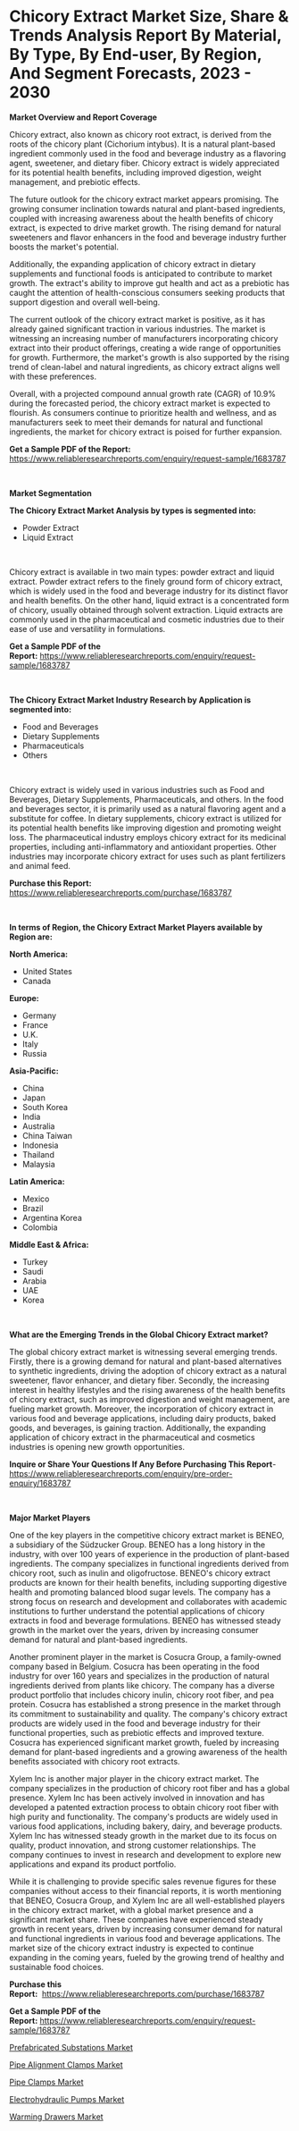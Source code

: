 <p><h1>Chicory Extract Market Size, Share & Trends Analysis Report By Material, By Type, By End-user, By Region, And Segment Forecasts, 2023 - 2030</h1></p><p><strong>Market Overview and Report Coverage</strong></p>
<p><p>Chicory extract, also known as chicory root extract, is derived from the roots of the chicory plant (Cichorium intybus). It is a natural plant-based ingredient commonly used in the food and beverage industry as a flavoring agent, sweetener, and dietary fiber. Chicory extract is widely appreciated for its potential health benefits, including improved digestion, weight management, and prebiotic effects.</p><p>The future outlook for the chicory extract market appears promising. The growing consumer inclination towards natural and plant-based ingredients, coupled with increasing awareness about the health benefits of chicory extract, is expected to drive market growth. The rising demand for natural sweeteners and flavor enhancers in the food and beverage industry further boosts the market's potential.</p><p>Additionally, the expanding application of chicory extract in dietary supplements and functional foods is anticipated to contribute to market growth. The extract's ability to improve gut health and act as a prebiotic has caught the attention of health-conscious consumers seeking products that support digestion and overall well-being.</p><p>The current outlook of the chicory extract market is positive, as it has already gained significant traction in various industries. The market is witnessing an increasing number of manufacturers incorporating chicory extract into their product offerings, creating a wide range of opportunities for growth. Furthermore, the market's growth is also supported by the rising trend of clean-label and natural ingredients, as chicory extract aligns well with these preferences.</p><p>Overall, with a projected compound annual growth rate (CAGR) of 10.9% during the forecasted period, the chicory extract market is expected to flourish. As consumers continue to prioritize health and wellness, and as manufacturers seek to meet their demands for natural and functional ingredients, the market for chicory extract is poised for further expansion.</p></p>
<p><strong>Get a Sample PDF of the Report:</strong> <a href="https://www.reliableresearchreports.com/enquiry/request-sample/1683787">https://www.reliableresearchreports.com/enquiry/request-sample/1683787</a></p>
<p>&nbsp;</p>
<p><strong>Market Segmentation</strong></p>
<p><strong>The Chicory Extract Market Analysis by types is segmented into:</strong></p>
<p><ul><li>Powder Extract</li><li>Liquid Extract</li></ul></p>
<p>&nbsp;</p>
<p><p>Chicory extract is available in two main types: powder extract and liquid extract. Powder extract refers to the finely ground form of chicory extract, which is widely used in the food and beverage industry for its distinct flavor and health benefits. On the other hand, liquid extract is a concentrated form of chicory, usually obtained through solvent extraction. Liquid extracts are commonly used in the pharmaceutical and cosmetic industries due to their ease of use and versatility in formulations.</p></p>
<p><strong>Get a Sample PDF of the Report:</strong>&nbsp;<a href="https://www.reliableresearchreports.com/enquiry/request-sample/1683787">https://www.reliableresearchreports.com/enquiry/request-sample/1683787</a></p>
<p>&nbsp;</p>
<p><strong>The Chicory Extract Market Industry Research by Application is segmented into:</strong></p>
<p><ul><li>Food and Beverages</li><li>Dietary Supplements</li><li>Pharmaceuticals</li><li>Others</li></ul></p>
<p>&nbsp;</p>
<p><p>Chicory extract is widely used in various industries such as Food and Beverages, Dietary Supplements, Pharmaceuticals, and others. In the food and beverages sector, it is primarily used as a natural flavoring agent and a substitute for coffee. In dietary supplements, chicory extract is utilized for its potential health benefits like improving digestion and promoting weight loss. The pharmaceutical industry employs chicory extract for its medicinal properties, including anti-inflammatory and antioxidant properties. Other industries may incorporate chicory extract for uses such as plant fertilizers and animal feed.</p></p>
<p><strong>Purchase this Report:</strong>&nbsp; <a href="https://www.reliableresearchreports.com/purchase/1683787">https://www.reliableresearchreports.com/purchase/1683787</a></p>
<p>&nbsp;</p>
<p><strong>In terms of Region, the Chicory Extract Market Players available by Region are:</strong></p>
<p>
    <p> <strong> North America: </strong>
        <ul>
            <li>United States</li>
            <li>Canada</li>
        </ul>
        </p> 
    <p> <strong> Europe: </strong>
        <ul>
            <li>Germany</li>
            <li>France</li>
            <li>U.K.</li>
            <li>Italy</li>
            <li>Russia</li>
        </ul>
        </p> 
    <p> <strong> Asia-Pacific: </strong>
        <ul>
            <li>China</li>
            <li>Japan</li>
            <li>South Korea</li>
            <li>India</li>
            <li>Australia</li>
            <li>China Taiwan</li>
            <li>Indonesia</li>
            <li>Thailand</li>
            <li>Malaysia</li>
        </ul>
        </p> 
    <p> <strong> Latin America: </strong>
        <ul>
            <li>Mexico</li>
            <li>Brazil</li>
            <li>Argentina Korea</li>
            <li>Colombia</li>
        </ul>
        </p> 
    <p> <strong> Middle East & Africa: </strong>
        <ul>
            <li>Turkey</li>
            <li>Saudi</li>
            <li>Arabia</li>
            <li>UAE</li>
            <li>Korea</li>
        </ul>
    </p>
    </p>
<p>&nbsp;</p>
<p><strong>What are the Emerging Trends in the Global Chicory Extract market?</strong></p>
<p><p>The global chicory extract market is witnessing several emerging trends. Firstly, there is a growing demand for natural and plant-based alternatives to synthetic ingredients, driving the adoption of chicory extract as a natural sweetener, flavor enhancer, and dietary fiber. Secondly, the increasing interest in healthy lifestyles and the rising awareness of the health benefits of chicory extract, such as improved digestion and weight management, are fueling market growth. Moreover, the incorporation of chicory extract in various food and beverage applications, including dairy products, baked goods, and beverages, is gaining traction. Additionally, the expanding application of chicory extract in the pharmaceutical and cosmetics industries is opening new growth opportunities.</p></p>
<p><strong>Inquire or Share Your Questions If Any Before Purchasing This Report</strong>- <a href="https://www.reliableresearchreports.com/enquiry/pre-order-enquiry/1683787">https://www.reliableresearchreports.com/enquiry/pre-order-enquiry/1683787</a></p>
<p>&nbsp;</p>
<p><strong>Major Market Players</strong></p>
<p><p>One of the key players in the competitive chicory extract market is BENEO, a subsidiary of the Südzucker Group. BENEO has a long history in the industry, with over 100 years of experience in the production of plant-based ingredients. The company specializes in functional ingredients derived from chicory root, such as inulin and oligofructose. BENEO's chicory extract products are known for their health benefits, including supporting digestive health and promoting balanced blood sugar levels. The company has a strong focus on research and development and collaborates with academic institutions to further understand the potential applications of chicory extracts in food and beverage formulations. BENEO has witnessed steady growth in the market over the years, driven by increasing consumer demand for natural and plant-based ingredients.</p><p>Another prominent player in the market is Cosucra Group, a family-owned company based in Belgium. Cosucra has been operating in the food industry for over 160 years and specializes in the production of natural ingredients derived from plants like chicory. The company has a diverse product portfolio that includes chicory inulin, chicory root fiber, and pea protein. Cosucra has established a strong presence in the market through its commitment to sustainability and quality. The company's chicory extract products are widely used in the food and beverage industry for their functional properties, such as prebiotic effects and improved texture. Cosucra has experienced significant market growth, fueled by increasing demand for plant-based ingredients and a growing awareness of the health benefits associated with chicory root extracts.</p><p>Xylem Inc is another major player in the chicory extract market. The company specializes in the production of chicory root fiber and has a global presence. Xylem Inc has been actively involved in innovation and has developed a patented extraction process to obtain chicory root fiber with high purity and functionality. The company's products are widely used in various food applications, including bakery, dairy, and beverage products. Xylem Inc has witnessed steady growth in the market due to its focus on quality, product innovation, and strong customer relationships. The company continues to invest in research and development to explore new applications and expand its product portfolio.</p><p>While it is challenging to provide specific sales revenue figures for these companies without access to their financial reports, it is worth mentioning that BENEO, Cosucra Group, and Xylem Inc are all well-established players in the chicory extract market, with a global market presence and a significant market share. These companies have experienced steady growth in recent years, driven by increasing consumer demand for natural and functional ingredients in various food and beverage applications. The market size of the chicory extract industry is expected to continue expanding in the coming years, fueled by the growing trend of healthy and sustainable food choices.</p></p>
<p><strong>Purchase this Report:</strong>&nbsp;&nbsp;<a href="https://www.reliableresearchreports.com/purchase/1683787">https://www.reliableresearchreports.com/purchase/1683787</a></p>
<p></p>
<p><strong>Get a Sample PDF of the Report:</strong>&nbsp;<a href="https://www.reliableresearchreports.com/enquiry/request-sample/1683787">https://www.reliableresearchreports.com/enquiry/request-sample/1683787</a></p>
<p><p><a href="https://medium.com/@press.bell.sigh/prefabricated-substations-market-insight-market-trends-growth-forecasted-from-2023-to-2030-d23c78dbb9ab">Prefabricated Substations Market</a></p><p><a href="https://medium.com/@sink.pay.sand/pipe-alignment-clamps-market-comprehensive-assessment-by-type-application-and-geography-6712779c2a22">Pipe Alignment Clamps Market</a></p><p><a href="https://medium.com/@fire.belt.bug/pipe-clamps-market-research-report-its-history-and-forecast-2023-to-2030-3ab17b785847">Pipe Clamps Market</a></p><p><a href="https://medium.com/@stand.tough.park/electrohydraulic-pumps-market-furnishes-information-on-market-share-market-trends-and-market-5a7d11fe740e">Electrohydraulic Pumps Market</a></p><p><a href="https://medium.com/@index.mill.peace/warming-drawers-market-furnishes-information-on-market-share-market-trends-and-market-growth-acef92a84af0">Warming Drawers Market</a></p></p>